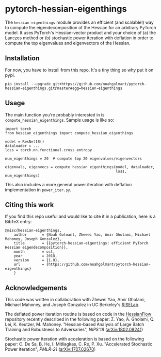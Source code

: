 # pytorch-hessian-eigenthings

The `hessian-eigenthings` module provides an efficient (and scalable!) way to compute the eigendecomposition of the Hessian for an arbitrary PyTorch model. It uses PyTorch's Hessian-vector product and your choice of (a) the Lanczos method or (b) stochastic power iteration with deflation in order to compute the top eigenvalues and eigenvectors of the Hessian.

## Installation

For now, you have to install from this repo. It's a tiny thing so why put it on pypi.

`pip install --upgrade git+https://github.com/noahgolmant/pytorch-hessian-eigenthings.git@master#egg=hessian-eigenthings`

## Usage

The main function you're probably interested in is `compute_hessian_eigenthings`.
Sample usage is like so:

```
import torch
from hessian_eigenthings import compute_hessian_eigenthings

model = ResNet18()
dataloader = ...
loss = torch.nn.functional.cross_entropy

num_eigenthings = 20  # compute top 20 eigenvalues/eigenvectors

eigenvals, eigenvecs = compute_hessian_eigenthings(model, dataloader,
                                                   loss, num_eigenthings)
```

This also includes a more general power iteration with deflation implementation in `power_iter.py`.

## Citing this work
If you find this repo useful and would like to cite it in a publication, here is a BibTeX entry:

    @misc{hessian-eigenthings,
        author       = {Noah Golmant, Zhewei Yao, Amir Gholami, Michael Mahoney, Joseph Gonzalez},
        title        = {{pytorch-hessian-eigentings: efficient PyTorch Hessian eigendecomposition}},
        month        = oct,
        year         = 2018,
        version      = {1.0},
        url          = {https://github.com/noahgolmant/pytorch-hessian-eigenthings}
        }


## Acknowledgements

This code was written in collaboration with Zhewei Yao, Amir Gholami, Michael Mahoney, and Joseph Gonzalez in UC Berkeley's [RISELab](https://rise.cs.berkeley.edu).

The deflated power iteration routine is based on code in the [HessianFlow](https://github.com/amirgholami/HessianFlow) repository recently described in the following paper: Z. Yao, A. Gholami, Q. Lei, K. Keutzer, M. Mahoney. "Hessian-based Analysis of Large Batch Training and Robustness to Adversaries", *NIPS'18* ([arXiv:1802.08241](https://arxiv.org/abs/1802.08241))

Stochastic power iteration with acceleration is based on the following paper: C. De Sa, B. He, I. Mitliagkas, C. Ré, P. Xu. "Accelerated Stochastic Power Iteration", *PMLR-21* ([arXiv:1707.02670](https://arxiv.org/abs/1707.02670))
